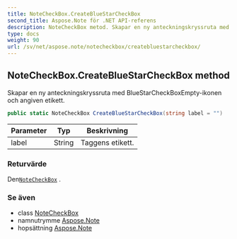 ```yaml
---
title: NoteCheckBox.CreateBlueStarCheckBox
second_title: Aspose.Note för .NET API-referens
description: NoteCheckBox metod. Skapar en ny anteckningskryssruta med BlueStarCheckBoxEmptyikonen och angiven etikett.
type: docs
weight: 90
url: /sv/net/aspose.note/notecheckbox/createbluestarcheckbox/
---
```

## NoteCheckBox.CreateBlueStarCheckBox method

Skapar en ny anteckningskryssruta med BlueStarCheckBoxEmpty-ikonen och angiven etikett.

```csharp
public static NoteCheckBox CreateBlueStarCheckBox(string label = "")
```

| Parameter | Typ | Beskrivning |
| --- | --- | --- |
| label | String | Taggens etikett. |

### Returvärde

Den[`NoteCheckBox`](../) .

### Se även

* class [NoteCheckBox](../)
* namnutrymme [Aspose.Note](../../notecheckbox/)
* hopsättning [Aspose.Note](../../../)


